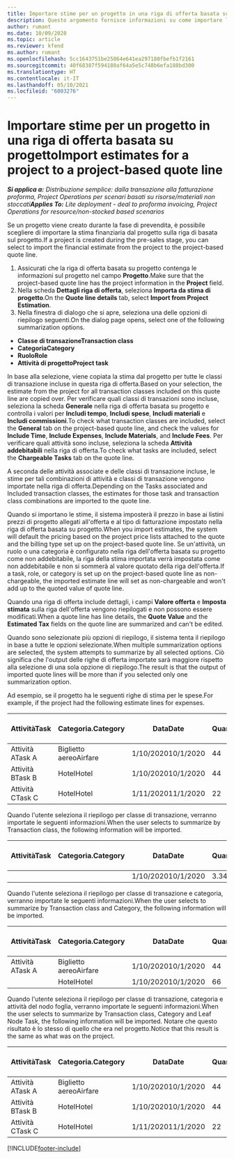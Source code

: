 ```yaml
---
title: Importare stime per un progetto in una riga di offerta basata su progetto - semplice
description: Questo argomento fornisce informazioni su come importare le stime da un progetto a una riga di offerta.
author: rumant
ms.date: 10/09/2020
ms.topic: article
ms.reviewer: kfend
ms.author: rumant
ms.openlocfilehash: 5cc1643751be25864e641ea297180fbefb1f2161
ms.sourcegitcommit: 40f68387f594180af64a5e5c748b6efa188bd300
ms.translationtype: HT
ms.contentlocale: it-IT
ms.lasthandoff: 05/10/2021
ms.locfileid: "6003276"
---
```

# <a name="import-estimates-for-a-project-to-a-project-based-quote-line"></a><span data-ttu-id="0a2ab-103">Importare stime per un progetto in una riga di offerta basata su progetto</span><span class="sxs-lookup"><span data-stu-id="0a2ab-103">Import estimates for a project to a project-based quote line</span></span> 

<span data-ttu-id="0a2ab-104">_**Si applica a:** Distribuzione semplice: dalla transazione alla fatturazione proforma, Project Operations per scenari basati su risorse/materiali non stoccati_</span><span class="sxs-lookup"><span data-stu-id="0a2ab-104">_**Applies To:** Lite deployment - deal to proforma invoicing, Project Operations for resource/non-stocked based scenarios_</span></span>

<span data-ttu-id="0a2ab-105">Se un progetto viene creato durante la fase di prevendita, è possibile scegliere di importare la stima finanziaria dal progetto sulla riga di basata sul progetto.</span><span class="sxs-lookup"><span data-stu-id="0a2ab-105">If a project is created during the pre-sales stage, you can select to import the financial estimate from the project to the project-based quote line.</span></span>

1. <span data-ttu-id="0a2ab-106">Assicurati che la riga di offerta basata su progetto contenga le informazioni sul progetto nel campo **Progetto**.</span><span class="sxs-lookup"><span data-stu-id="0a2ab-106">Make sure that the project-based quote line has the project information in the **Project** field.</span></span>
2. <span data-ttu-id="0a2ab-107">Nella scheda **Dettagli riga di offerta**, seleziona **Importa da stima di progetto**.</span><span class="sxs-lookup"><span data-stu-id="0a2ab-107">On the **Quote line details** tab, select **Import from Project Estimation**.</span></span>
3. <span data-ttu-id="0a2ab-108">Nella finestra di dialogo che si apre, seleziona una delle opzioni di riepilogo seguenti.</span><span class="sxs-lookup"><span data-stu-id="0a2ab-108">On the dialog page opens, select one of the following summarization options.</span></span>

  - <span data-ttu-id="0a2ab-109">**Classe di transazione**</span><span class="sxs-lookup"><span data-stu-id="0a2ab-109">**Transaction class**</span></span>
  - <span data-ttu-id="0a2ab-110">**Categoria**</span><span class="sxs-lookup"><span data-stu-id="0a2ab-110">**Category**</span></span>
  - <span data-ttu-id="0a2ab-111">**Ruolo**</span><span class="sxs-lookup"><span data-stu-id="0a2ab-111">**Role**</span></span> 
  - <span data-ttu-id="0a2ab-112">**Attività di progetto**</span><span class="sxs-lookup"><span data-stu-id="0a2ab-112">**Project task**</span></span>

<span data-ttu-id="0a2ab-113">In base alla selezione, viene copiata la stima dal progetto per tutte le classi di transazione incluse in questa riga di offerta.</span><span class="sxs-lookup"><span data-stu-id="0a2ab-113">Based on your selection, the estimate from the project for all transaction classes included on this quote line are copied over.</span></span> <span data-ttu-id="0a2ab-114">Per verificare quali classi di transazioni sono incluse, seleziona la scheda **Generale** nella riga di offerta basata su progetto e controlla i valori per **Includi tempo**, **Includi spese**, **Includi materiali** e **Includi commissioni**.</span><span class="sxs-lookup"><span data-stu-id="0a2ab-114">To check what transaction classes are included, select the **General** tab on the project-based quote line, and check the values for **Include Time**, **Include Expenses**, **Include Materials**, and **Include Fees**.</span></span>  <span data-ttu-id="0a2ab-115">Per verificare quali attività sono incluse, seleziona la scheda **Attività addebitabili** nella riga di offerta.</span><span class="sxs-lookup"><span data-stu-id="0a2ab-115">To check what tasks are included, select the **Chargeable Tasks** tab on the quote line.</span></span>

<span data-ttu-id="0a2ab-116">A seconda delle attività associate e delle classi di transazione incluse, le stime per tali combinazioni di attività e classi di transazione vengono importate nella riga di offerta.</span><span class="sxs-lookup"><span data-stu-id="0a2ab-116">Depending on the Tasks associated and Included transaction classes, the estimates for those task and transaction class combinations are imported to the quote line.</span></span>

<span data-ttu-id="0a2ab-117">Quando si importano le stime, il sistema imposterà il prezzo in base ai listini prezzi di progetto allegati all'offerta e al tipo di fatturazione impostato nella riga di offerta basata su progetto.</span><span class="sxs-lookup"><span data-stu-id="0a2ab-117">When you import estimates, the system will default the pricing based on the project price lists attached to the quote and the billing type set up on the project-based quote line.</span></span> <span data-ttu-id="0a2ab-118">Se un'attività, un ruolo o una categoria è configurato nella riga dell'offerta basata su progetto come non addebitabile, la riga della stima importata verrà impostata come non addebitabile e non si sommerà al valore quotato della riga dell'offerta.</span><span class="sxs-lookup"><span data-stu-id="0a2ab-118">If a task, role, or category is set up on the project-based quote line as non-chargeable, the imported estimate line will set as non-chargeable and won't add up to the quoted value of quote line.</span></span>

<span data-ttu-id="0a2ab-119">Quando una riga di offerta include dettagli, i campi **Valore offerta** e **Imposta stimata** sulla riga dell'offerta vengono riepilogati e non possono essere modificati.</span><span class="sxs-lookup"><span data-stu-id="0a2ab-119">When a quote line has line details, the **Quote Value** and the **Estimated Tax** fields on the quote line are summarized and can't be edited.</span></span>

<span data-ttu-id="0a2ab-120">Quando sono selezionate più opzioni di riepilogo, il sistema tenta il riepilogo in base a tutte le opzioni selezionate.</span><span class="sxs-lookup"><span data-stu-id="0a2ab-120">When multiple summarization options are selected, the system attempts to summarize by all selected options.</span></span> <span data-ttu-id="0a2ab-121">Ciò significa che l'output delle righe di offerta importate sarà maggiore rispetto alla selezione di una sola opzione di riepilogo.</span><span class="sxs-lookup"><span data-stu-id="0a2ab-121">The result is that the output of imported quote lines will be more than if you selected only one summarization option.</span></span>

<span data-ttu-id="0a2ab-122">Ad esempio, se il progetto ha le seguenti righe di stima per le spese.</span><span class="sxs-lookup"><span data-stu-id="0a2ab-122">For example, if the project had the following estimate lines for expenses.</span></span>

| <span data-ttu-id="0a2ab-123">Attività</span><span class="sxs-lookup"><span data-stu-id="0a2ab-123">Task</span></span> | <span data-ttu-id="0a2ab-124">Categoria.</span><span class="sxs-lookup"><span data-stu-id="0a2ab-124">Category</span></span> | <span data-ttu-id="0a2ab-125">Data</span><span class="sxs-lookup"><span data-stu-id="0a2ab-125">Date</span></span> | <span data-ttu-id="0a2ab-126">Quantità</span><span class="sxs-lookup"><span data-stu-id="0a2ab-126">Quantity</span></span> | <span data-ttu-id="0a2ab-127">Prezzo unitario</span><span class="sxs-lookup"><span data-stu-id="0a2ab-127">Unit price</span></span> | <span data-ttu-id="0a2ab-128">Importa</span><span class="sxs-lookup"><span data-stu-id="0a2ab-128">Amount</span></span> |
| --- | --- | --- | --- | --- | --- |
| <span data-ttu-id="0a2ab-129">Attività A</span><span class="sxs-lookup"><span data-stu-id="0a2ab-129">Task A</span></span> | <span data-ttu-id="0a2ab-130">Biglietto aereo</span><span class="sxs-lookup"><span data-stu-id="0a2ab-130">Airfare</span></span> | <span data-ttu-id="0a2ab-131">1/10/2020</span><span class="sxs-lookup"><span data-stu-id="0a2ab-131">10/1/2020</span></span> | <span data-ttu-id="0a2ab-132">4</span><span class="sxs-lookup"><span data-stu-id="0a2ab-132">4</span></span> | <span data-ttu-id="0a2ab-133">400</span><span class="sxs-lookup"><span data-stu-id="0a2ab-133">400</span></span> | <span data-ttu-id="0a2ab-134">1600</span><span class="sxs-lookup"><span data-stu-id="0a2ab-134">1600</span></span> |
| <span data-ttu-id="0a2ab-135">Attività B</span><span class="sxs-lookup"><span data-stu-id="0a2ab-135">Task B</span></span> | <span data-ttu-id="0a2ab-136">Hotel</span><span class="sxs-lookup"><span data-stu-id="0a2ab-136">Hotel</span></span> | <span data-ttu-id="0a2ab-137">1/10/2020</span><span class="sxs-lookup"><span data-stu-id="0a2ab-137">10/1/2020</span></span> | <span data-ttu-id="0a2ab-138">4</span><span class="sxs-lookup"><span data-stu-id="0a2ab-138">4</span></span> | <span data-ttu-id="0a2ab-139">200</span><span class="sxs-lookup"><span data-stu-id="0a2ab-139">200</span></span> | <span data-ttu-id="0a2ab-140">800</span><span class="sxs-lookup"><span data-stu-id="0a2ab-140">800</span></span> |
| <span data-ttu-id="0a2ab-141">Attività C</span><span class="sxs-lookup"><span data-stu-id="0a2ab-141">Task C</span></span> | <span data-ttu-id="0a2ab-142">Hotel</span><span class="sxs-lookup"><span data-stu-id="0a2ab-142">Hotel</span></span> | <span data-ttu-id="0a2ab-143">1/11/2020</span><span class="sxs-lookup"><span data-stu-id="0a2ab-143">11/1/2020</span></span> | <span data-ttu-id="0a2ab-144">2</span><span class="sxs-lookup"><span data-stu-id="0a2ab-144">2</span></span> | <span data-ttu-id="0a2ab-145">200</span><span class="sxs-lookup"><span data-stu-id="0a2ab-145">200</span></span> | <span data-ttu-id="0a2ab-146">400</span><span class="sxs-lookup"><span data-stu-id="0a2ab-146">400</span></span> |

<span data-ttu-id="0a2ab-147">Quando l'utente seleziona il riepilogo per classe di transazione, verranno importate le seguenti informazioni.</span><span class="sxs-lookup"><span data-stu-id="0a2ab-147">When the user selects to summarize by Transaction class, the following information will be imported.</span></span>

| <span data-ttu-id="0a2ab-148">Attività</span><span class="sxs-lookup"><span data-stu-id="0a2ab-148">Task</span></span> | <span data-ttu-id="0a2ab-149">Categoria.</span><span class="sxs-lookup"><span data-stu-id="0a2ab-149">Category</span></span> | <span data-ttu-id="0a2ab-150">Data</span><span class="sxs-lookup"><span data-stu-id="0a2ab-150">Date</span></span> | <span data-ttu-id="0a2ab-151">Quantità</span><span class="sxs-lookup"><span data-stu-id="0a2ab-151">Quantity</span></span> | <span data-ttu-id="0a2ab-152">Prezzo unitario</span><span class="sxs-lookup"><span data-stu-id="0a2ab-152">Unit price</span></span> | <span data-ttu-id="0a2ab-153">Importa</span><span class="sxs-lookup"><span data-stu-id="0a2ab-153">Amount</span></span> |
| --- | --- | --- | --- | --- | --- |
|||<span data-ttu-id="0a2ab-154">1/10/2020</span><span class="sxs-lookup"><span data-stu-id="0a2ab-154">10/1/2020</span></span> | <span data-ttu-id="0a2ab-155">3.34</span><span class="sxs-lookup"><span data-stu-id="0a2ab-155">3.34</span></span> | <span data-ttu-id="0a2ab-156">840</span><span class="sxs-lookup"><span data-stu-id="0a2ab-156">840</span></span> | <span data-ttu-id="0a2ab-157">2800</span><span class="sxs-lookup"><span data-stu-id="0a2ab-157">2800</span></span> |

<span data-ttu-id="0a2ab-158">Quando l'utente seleziona il riepilogo per classe di transazione e categoria, verranno importate le seguenti informazioni.</span><span class="sxs-lookup"><span data-stu-id="0a2ab-158">When the user selects to summarize by Transaction class and Category, the following information will be imported.</span></span>

| <span data-ttu-id="0a2ab-159">Attività</span><span class="sxs-lookup"><span data-stu-id="0a2ab-159">Task</span></span> | <span data-ttu-id="0a2ab-160">Categoria.</span><span class="sxs-lookup"><span data-stu-id="0a2ab-160">Category</span></span> | <span data-ttu-id="0a2ab-161">Data</span><span class="sxs-lookup"><span data-stu-id="0a2ab-161">Date</span></span> | <span data-ttu-id="0a2ab-162">Quantità</span><span class="sxs-lookup"><span data-stu-id="0a2ab-162">Quantity</span></span> | <span data-ttu-id="0a2ab-163">Prezzo unitario</span><span class="sxs-lookup"><span data-stu-id="0a2ab-163">Unit price</span></span> | <span data-ttu-id="0a2ab-164">Importa</span><span class="sxs-lookup"><span data-stu-id="0a2ab-164">Amount</span></span> |
| --- | --- | --- | --- | --- | --- |
| <span data-ttu-id="0a2ab-165">Attività A</span><span class="sxs-lookup"><span data-stu-id="0a2ab-165">Task A</span></span> | <span data-ttu-id="0a2ab-166">Biglietto aereo</span><span class="sxs-lookup"><span data-stu-id="0a2ab-166">Airfare</span></span> | <span data-ttu-id="0a2ab-167">1/10/2020</span><span class="sxs-lookup"><span data-stu-id="0a2ab-167">10/1/2020</span></span> | <span data-ttu-id="0a2ab-168">4</span><span class="sxs-lookup"><span data-stu-id="0a2ab-168">4</span></span> | <span data-ttu-id="0a2ab-169">400</span><span class="sxs-lookup"><span data-stu-id="0a2ab-169">400</span></span> | <span data-ttu-id="0a2ab-170">1600</span><span class="sxs-lookup"><span data-stu-id="0a2ab-170">1600</span></span> |
| | <span data-ttu-id="0a2ab-171">Hotel</span><span class="sxs-lookup"><span data-stu-id="0a2ab-171">Hotel</span></span> | <span data-ttu-id="0a2ab-172">1/10/2020</span><span class="sxs-lookup"><span data-stu-id="0a2ab-172">10/1/2020</span></span> | <span data-ttu-id="0a2ab-173">6</span><span class="sxs-lookup"><span data-stu-id="0a2ab-173">6</span></span> | <span data-ttu-id="0a2ab-174">200</span><span class="sxs-lookup"><span data-stu-id="0a2ab-174">200</span></span> | <span data-ttu-id="0a2ab-175">1200</span><span class="sxs-lookup"><span data-stu-id="0a2ab-175">1200</span></span> |

<span data-ttu-id="0a2ab-176">Quando l'utente seleziona il riepilogo per classe di transazione, categoria e attività del nodo foglia, verranno importate le seguenti informazioni.</span><span class="sxs-lookup"><span data-stu-id="0a2ab-176">When the user selects to summarize by Transaction class, Category and Leaf Node Task, the following information will be imported.</span></span> <span data-ttu-id="0a2ab-177">Notare che questo risultato è lo stesso di quello che era nel progetto.</span><span class="sxs-lookup"><span data-stu-id="0a2ab-177">Notice that this result is the same as what was on the project.</span></span>

| <span data-ttu-id="0a2ab-178">Attività</span><span class="sxs-lookup"><span data-stu-id="0a2ab-178">Task</span></span> | <span data-ttu-id="0a2ab-179">Categoria.</span><span class="sxs-lookup"><span data-stu-id="0a2ab-179">Category</span></span> | <span data-ttu-id="0a2ab-180">Data</span><span class="sxs-lookup"><span data-stu-id="0a2ab-180">Date</span></span> | <span data-ttu-id="0a2ab-181">Quantità</span><span class="sxs-lookup"><span data-stu-id="0a2ab-181">Quantity</span></span> | <span data-ttu-id="0a2ab-182">Prezzo unitario</span><span class="sxs-lookup"><span data-stu-id="0a2ab-182">Unit price</span></span> | <span data-ttu-id="0a2ab-183">Importa</span><span class="sxs-lookup"><span data-stu-id="0a2ab-183">Amount</span></span> |
| --- | --- | --- | --- | --- | --- |
| <span data-ttu-id="0a2ab-184">Attività A</span><span class="sxs-lookup"><span data-stu-id="0a2ab-184">Task A</span></span> | <span data-ttu-id="0a2ab-185">Biglietto aereo</span><span class="sxs-lookup"><span data-stu-id="0a2ab-185">Airfare</span></span> | <span data-ttu-id="0a2ab-186">1/10/2020</span><span class="sxs-lookup"><span data-stu-id="0a2ab-186">10/1/2020</span></span> | <span data-ttu-id="0a2ab-187">4</span><span class="sxs-lookup"><span data-stu-id="0a2ab-187">4</span></span> | <span data-ttu-id="0a2ab-188">400</span><span class="sxs-lookup"><span data-stu-id="0a2ab-188">400</span></span> | <span data-ttu-id="0a2ab-189">1600</span><span class="sxs-lookup"><span data-stu-id="0a2ab-189">1600</span></span> |
| <span data-ttu-id="0a2ab-190">Attività B</span><span class="sxs-lookup"><span data-stu-id="0a2ab-190">Task B</span></span> | <span data-ttu-id="0a2ab-191">Hotel</span><span class="sxs-lookup"><span data-stu-id="0a2ab-191">Hotel</span></span> | <span data-ttu-id="0a2ab-192">1/10/2020</span><span class="sxs-lookup"><span data-stu-id="0a2ab-192">10/1/2020</span></span> | <span data-ttu-id="0a2ab-193">4</span><span class="sxs-lookup"><span data-stu-id="0a2ab-193">4</span></span> | <span data-ttu-id="0a2ab-194">200</span><span class="sxs-lookup"><span data-stu-id="0a2ab-194">200</span></span> | <span data-ttu-id="0a2ab-195">800</span><span class="sxs-lookup"><span data-stu-id="0a2ab-195">800</span></span> |
| <span data-ttu-id="0a2ab-196">Attività C</span><span class="sxs-lookup"><span data-stu-id="0a2ab-196">Task C</span></span> | <span data-ttu-id="0a2ab-197">Hotel</span><span class="sxs-lookup"><span data-stu-id="0a2ab-197">Hotel</span></span> | <span data-ttu-id="0a2ab-198">1/11/2020</span><span class="sxs-lookup"><span data-stu-id="0a2ab-198">11/1/2020</span></span> | <span data-ttu-id="0a2ab-199">2</span><span class="sxs-lookup"><span data-stu-id="0a2ab-199">2</span></span> | <span data-ttu-id="0a2ab-200">200</span><span class="sxs-lookup"><span data-stu-id="0a2ab-200">200</span></span> | <span data-ttu-id="0a2ab-201">400</span><span class="sxs-lookup"><span data-stu-id="0a2ab-201">400</span></span> |


[!INCLUDE[footer-include](../../includes/footer-banner.md)]
